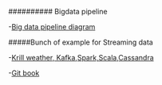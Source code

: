 
########## Bigdata pipeline

-[Big data pipeline diagram](http://xyz.insightdataengineering.com/blog/pipeline_map/)


#####Bunch of example for Streaming data

-[Krill weather, Kafka,Spark,Scala,Cassandra](https://github.com/killrweather/killrweather)

-[Git book](https://www.gitbook.com/)
